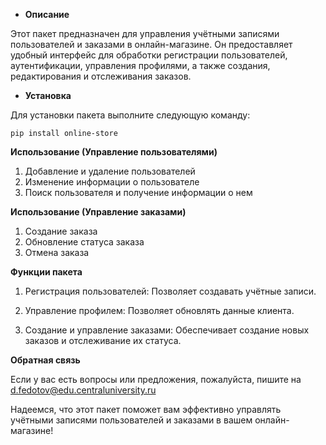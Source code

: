* **Описание**

Этот пакет предназначен для управления учётными записями пользователей и заказами в онлайн-магазине. Он предоставляет удобный интерфейс для обработки регистрации пользователей, аутентификации, управления профилями, а также создания, редактирования и отслеживания заказов.

* **Установка**

Для установки пакета выполните следующую команду:

    pip install online-store

**Использование (Управление пользователями)**

1. Добавление и удаление пользователей
2. Изменение информации о пользователе
3. Поиск пользователя и получение информации о нем

**Использование (Управление заказами)**

1. Создание заказа
2. Обновление статуса заказа
3. Отмена заказа

**Функции пакета**

1. Регистрация пользователей: Позволяет создавать учётные записи.

2. Управление профилем: Позволяет обновлять данные клиента.

3. Создание и управление заказами: Обеспечивает создание новых заказов и отслеживание их статуса.

**Обратная связь**

Если у вас есть вопросы или предложения, пожалуйста, пишите на [d.fedotov@edu.centraluniversity.ru]()

Надеемся, что этот пакет поможет вам эффективно управлять учётными записями пользователей и заказами в вашем онлайн-магазине!